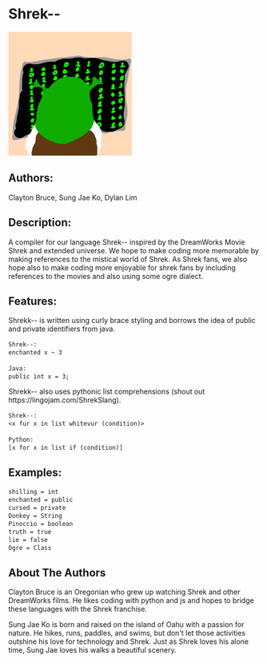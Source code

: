 <h1>Shrek--</h1>
<img src="doc/shrek--Logo2.0.png">

## Authors:

Clayton Bruce, Sung Jae Ko, Dylan Lim

## Description:
<div>
    A compiler for our language Shrek-- inspired by the DreamWorks Movie Shrek and extended universe. We hope to make coding more memorable by making references to the mistical world of Shrek. As Shrek fans, we also hope also to make coding more enjoyable for shrek fans by including references to the movies and also using some ogre dialect.
</div>


## Features:

<div>
    Shrekk-- is written using curly brace styling and borrows the idea of public and private identifiers from java. 
    
    Shrek--:
    enchanted x ~ 3
    
    Java:
    public int x = 3;
</div>
<div>
    Shrekk-- also uses pythonic list comprehensions (shout out https://lingojam.com/ShrekSlang). 
    
    Shrek--:
    <x fur x in list whitevur (condition)>
    
    Python:
    [x for x in list if (condition)]
</div>

## Examples:

    shilling = int
    enchanted = public
    cursed = private
    Donkey = String
    Pinoccio = boolean
    truth = true
    lie = false
    Ogre = Class
    
    
## About The Authors

Clayton Bruce is an Oregonian who grew up watching Shrek and other DreamWorks films. He likes coding with python and js and hopes to bridge these languages with the Shrek franchise.

Sung Jae Ko is born and raised on the island of Oahu with a passion for nature. He hikes, runs, paddles, and swims, but don't let those activities outshine his love for technology and Shrek. Just as Shrek loves his alone time, Sung Jae loves his walks a beautiful scenery.
